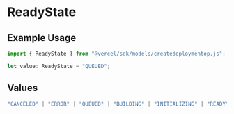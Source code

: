 # ReadyState

## Example Usage

```typescript
import { ReadyState } from "@vercel/sdk/models/createdeploymentop.js";

let value: ReadyState = "QUEUED";
```

## Values

```typescript
"CANCELED" | "ERROR" | "QUEUED" | "BUILDING" | "INITIALIZING" | "READY"
```